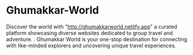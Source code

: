 # Ghumakkar-World
 Discover the world with "http://ghumakkarworld.netlify.app" a curated platform showcasing diverse websites dedicated to group travel and adventure. . Ghumakkar World is your one-stop destination for connecting with like-minded explorers and uncovering unique travel experiences.
